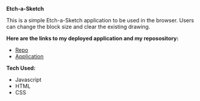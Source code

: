 **Etch-a-Sketch**

This is a simple Etch-a-Sketch application to be used in the browser. Users can change the block size and clear the existing drawing.

**Here are the links to my deployed application and my reposository:**

* [Repo](https://github.com/philtodisco/Etch-a-Sketch)
* [Application](https://philtodisco.github.io/Etch-a-Sketch/)

**Tech Used:**

* Javascript
* HTML
* CSS
